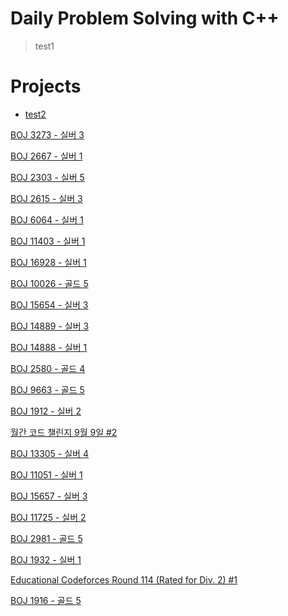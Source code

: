 # Daily Problem Solving with C++
> test1

# Projects
* [test2](https://www.acmicpc.net/)

[BOJ 3273 - 실버 3](https://www.notion.so/BOJ-3273-3-adb5dd2a215040c780989b296aa6c2cd)

[BOJ 2667 - 실버 1](https://www.notion.so/BOJ-2667-1-beba29a740e8450085680bfdc32db72a)

[BOJ 2303 - 실버 5](https://www.notion.so/BOJ-2303-5-7f2257904e9a4ddb98ba0ed253fa11a3)

[BOJ 2615 - 실버 3](https://www.notion.so/BOJ-2615-3-e2f4435f340a44478b6a67227f0eab4f)

[BOJ 6064 - 실버 1](https://www.notion.so/BOJ-6064-1-85a7f953a7b44bf3939ab05b9dc030de)

[BOJ 11403 - 실버 1](https://www.notion.so/BOJ-11403-1-763e6ed7f66d46d1b09171d78d1f33a5)

[BOJ 16928 - 실버 1](https://www.notion.so/BOJ-16928-1-0049b302c3964084a0ea3b74d002edcb)

[BOJ 10026 - 골드 5](https://www.notion.so/BOJ-10026-5-7e485301ed9d4103b0f4cc9ff864193f)

[BOJ 15654 - 실버 3](https://www.notion.so/BOJ-15654-3-cc5bcfb79c714703a1813f0ec0aab7a4)

[BOJ 14889 - 실버 3](https://www.notion.so/BOJ-14889-3-07e8b4c0995b48a187d0af1a92098a4a)

[BOJ 14888 - 실버 1](https://www.notion.so/BOJ-14888-1-6f3e8c0ac10343e981ded6b242b29acd)

[BOJ 2580 - 골드 4](https://www.notion.so/BOJ-2580-4-f6fe49762ea94292b2e7e8447f728111)

[BOJ 9663 - 골드 5](https://www.notion.so/BOJ-9663-5-72534638a7cd4c7fa2faa43654747d0f)

[BOJ 1912 -  실버 2](https://www.notion.so/BOJ-1912-2-ef2c2c02344149a1b7e2cecc8b4a8be7)

[월간 코드 챌린지 9월 9일 #2](https://www.notion.so/9-9-2-3addbec5669446efae22864941d3b9c8)

[BOJ 13305 - 실버 4](https://www.notion.so/BOJ-13305-4-e2798c630a9d478993bfcc0d81c31346)

[BOJ 11051 - 실버 1](https://www.notion.so/BOJ-11051-1-e305d29ea7a14928b39f3facd0d78f5d)

[BOJ 15657 - 실버 3](https://www.notion.so/BOJ-15657-3-5344b68b21184860b51c227d356b6609)

[BOJ 11725 - 실버 2](https://www.notion.so/BOJ-11725-2-affb2df088b84e70859bc088cc4cc633)

[BOJ 2981 - 골드 5](https://www.notion.so/BOJ-2981-5-3e82ca36a50c44b28a455adbdd1a6235)

[BOJ 1932 - 실버 1](https://www.notion.so/BOJ-1932-1-07d9c133c6d045e08edaecf0731f728c)

[Educational Codeforces Round 114 (Rated for Div. 2) #1](https://www.notion.so/Educational-Codeforces-Round-114-Rated-for-Div-2-1-8c7f8e0728b34a698f34eb909cf703d9)

[BOJ 1916 - 골드 5](https://www.notion.so/BOJ-1916-5-e54aba7ab3fb4f30b06f1a0dd8d4860b)

<!--
**Climier-code/Climier-code** is a ✨ _special_ ✨ repository because its `README.md` (this file) appears on your GitHub profile.

Here are some ideas to get you started:

- 🔭 I’m currently working on ...
- 🌱 I’m currently learning ...
- 👯 I’m looking to collaborate on ...
- 🤔 I’m looking for help with ...
- 💬 Ask me about ...
- 📫 How to reach me: ...
- 😄 Pronouns: ...
- ⚡ Fun fact: ...
-->
